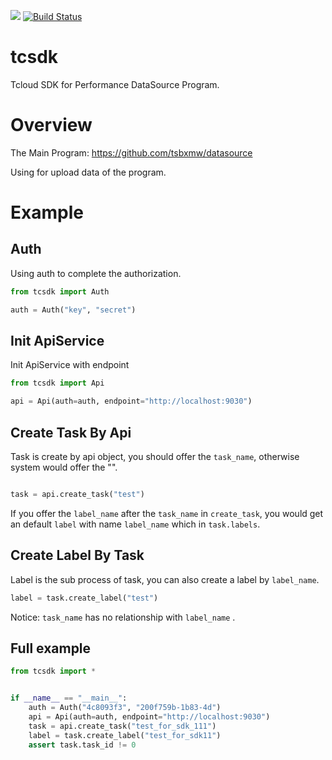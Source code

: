 
![](https://img.shields.io/pypi/v/tcsdk.svg) [![Build Status](https://travis-ci.com/tsbxmw/tcsdk.svg?branch=master)](https://travis-ci.com/tsbxmw/tcsdk)

# tcsdk

Tcloud SDK for Performance DataSource Program.


# Overview

The Main Program: https://github.com/tsbxmw/datasource

Using for upload data of the program.

# Example

## Auth

Using auth to complete the authorization.

```python
from tcsdk import Auth

auth = Auth("key", "secret")
```

## Init ApiService

Init ApiService with endpoint

```python
from tcsdk import Api

api = Api(auth=auth, endpoint="http://localhost:9030")
```

## Create Task By Api

Task is create by api object, you should offer the `task_name`, otherwise system would offer the "".

```python

task = api.create_task("test")
```

If you offer the `label_name` after the `task_name` in `create_task`, you would get an default `label` with name `label_name` which in `task.labels`. 

## Create Label By Task

Label is the sub process of task, you can also create a label by `label_name`.

```python
label = task.create_label("test")
```

Notice: `task_name` has no relationship with `label_name` .

## Full example

```python
from tcsdk import *


if __name__ == "__main__":
    auth = Auth("4c8093f3", "200f759b-1b83-4d")
    api = Api(auth=auth, endpoint="http://localhost:9030")
    task = api.create_task("test_for_sdk_111")
    label = task.create_label("test_for_sdk11")
    assert task.task_id != 0
```
